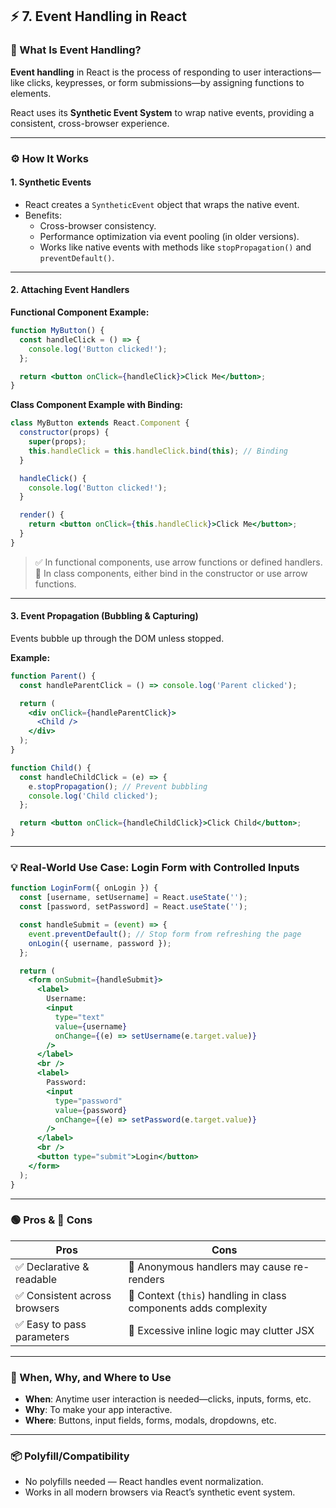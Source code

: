 
## ⚡ 7. Event Handling in React

### 📘 What Is Event Handling?

**Event handling** in React is the process of responding to user interactions—like clicks, keypresses, or form submissions—by assigning functions to elements.

React uses its **Synthetic Event System** to wrap native events, providing a consistent, cross-browser experience.

---

### ⚙️ How It Works

#### 1. **Synthetic Events**
- React creates a `SyntheticEvent` object that wraps the native event.
- Benefits:
  - Cross-browser consistency.
  - Performance optimization via event pooling (in older versions).
  - Works like native events with methods like `stopPropagation()` and `preventDefault()`.

---

#### 2. **Attaching Event Handlers**

**Functional Component Example:**
```jsx
function MyButton() {
  const handleClick = () => {
    console.log('Button clicked!');
  };

  return <button onClick={handleClick}>Click Me</button>;
}
```

**Class Component Example with Binding:**
```jsx
class MyButton extends React.Component {
  constructor(props) {
    super(props);
    this.handleClick = this.handleClick.bind(this); // Binding
  }

  handleClick() {
    console.log('Button clicked!');
  }

  render() {
    return <button onClick={this.handleClick}>Click Me</button>;
  }
}
```

> ✅ In functional components, use arrow functions or defined handlers.  
> 🔁 In class components, either bind in the constructor or use arrow functions.

---

#### 3. **Event Propagation (Bubbling & Capturing)**

Events bubble up through the DOM unless stopped.

**Example:**
```jsx
function Parent() {
  const handleParentClick = () => console.log('Parent clicked');

  return (
    <div onClick={handleParentClick}>
      <Child />
    </div>
  );
}

function Child() {
  const handleChildClick = (e) => {
    e.stopPropagation(); // Prevent bubbling
    console.log('Child clicked');
  };

  return <button onClick={handleChildClick}>Click Child</button>;
}
```

---

### 💡 Real-World Use Case: Login Form with Controlled Inputs

```jsx
function LoginForm({ onLogin }) {
  const [username, setUsername] = React.useState('');
  const [password, setPassword] = React.useState('');

  const handleSubmit = (event) => {
    event.preventDefault(); // Stop form from refreshing the page
    onLogin({ username, password });
  };

  return (
    <form onSubmit={handleSubmit}>
      <label>
        Username:
        <input
          type="text"
          value={username}
          onChange={(e) => setUsername(e.target.value)}
        />
      </label>
      <br />
      <label>
        Password:
        <input
          type="password"
          value={password}
          onChange={(e) => setPassword(e.target.value)}
        />
      </label>
      <br />
      <button type="submit">Login</button>
    </form>
  );
}
```

---

### 🟢 Pros & 🔴 Cons

| Pros                             | Cons                                                  |
|----------------------------------|-------------------------------------------------------|
| ✅ Declarative & readable        | 🔴 Anonymous handlers may cause re-renders            |
| ✅ Consistent across browsers    | 🔴 Context (`this`) handling in class components adds complexity |
| ✅ Easy to pass parameters       | 🔴 Excessive inline logic may clutter JSX             |

---

### 🧠 When, Why, and Where to Use

- **When**: Anytime user interaction is needed—clicks, inputs, forms, etc.
- **Why**: To make your app interactive.
- **Where**: Buttons, input fields, forms, modals, dropdowns, etc.

---

### 📦 Polyfill/Compatibility

- No polyfills needed — React handles event normalization.
- Works in all modern browsers via React’s synthetic event system.
